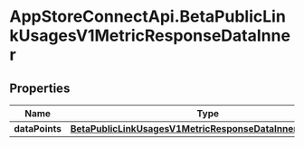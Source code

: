 # AppStoreConnectApi.BetaPublicLinkUsagesV1MetricResponseDataInner

## Properties

Name | Type | Description | Notes
------------ | ------------- | ------------- | -------------
**dataPoints** | [**BetaPublicLinkUsagesV1MetricResponseDataInnerDataPoints**](BetaPublicLinkUsagesV1MetricResponseDataInnerDataPoints.md) |  | [optional] 


